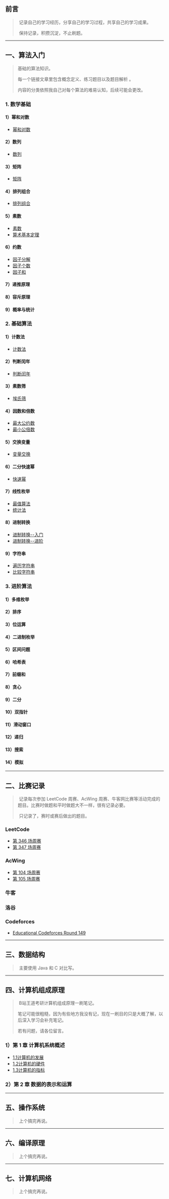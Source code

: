 ## 前言

> ​    记录自己的学习经历，分享自己的学习过程，共享自己的学习成果。
>
> ​    保持记录，积攒沉淀，不止刷题。
>



------

## 一、算法入门

> 基础的算法知识。    
>
> 每一个链接文章里包含概念定义、练习题目以及题目解析 。   
>
> 内容的分类依照我自己对每个算法的难易认知，后续可能会更改。

### 1. 数学基础

#### 1）幂和对数

- [幂和对数](D:\GithubPages\_posts\2023-05-31-01_幂和对数.md)

#### 2）数列

- [数列](D:\GithubPages\_posts\2023-05-31-02_数列.md)

#### 3）矩阵

- [矩阵](D:\GithubPages\_posts\2023-05-31-03_矩阵.md)

#### 4）排列组合

- [排列组合](D:\GithubPages\_posts\2023-05-31-04_组合数.md)

#### 5）素数

- [素数](D:\GithubPages\_posts\2023-05-31-07_素数判定.md)
- [算术基本定理](D:\GithubPages\_posts\2023-05-31-09_算术基本定理.md)

#### 6）约数

- [因子分解](D:\GithubPages\_posts\2023-05-31-10_因子分解和枚举.md)
- [因子个数](D:\GithubPages\_posts\2023-05-31-11_因子个数.md) 
- [因子和](D:\GithubPages\_posts\2023-05-31-12_因子和.md)

#### 7）递推原理

#### 8）容斥原理

#### 9）概率与统计



### 2. 基础算法

#### 1）计数法

- [计数法](D:\GithubPages\_posts\2023-05-31-05_计数法.md)

#### 2）判断闰年

- [判断闰年](D:\GithubPages\_posts\2023-05-31-06_日期算法.md)

#### 3）素数筛

- [埃氏筛](D:\GithubPages\_posts\2023-05-31-08_素数筛选.md)

#### 4）因数和倍数

- [最大公约数](D:\GithubPages\_posts\2023-05-31-13_最大公约数.md)
- [最小公倍数](D:\GithubPages\_posts\2023-05-31-14_最小公倍数.md)

#### 5）交换变量

- [变量交换](D:\GithubPages\_posts\2023-05-31-16_交换变量.md)

#### 6）二分快速幂

- [快速幂](D:\GithubPages\_posts\2023-05-31-15_快速幂.md) 

#### 7）线性枚举

- [最值算法](D:\GithubPages\_posts\2023-05-31-17_最值.md)
- [统计法](D:\GithubPages\_posts\2023-05-31-18_统计法（入门）.md)

#### 8）进制转换

- [进制转换--入门](D:\GithubPages\_posts\2023-05-31-19_进制转换（入门）.md)
- [进制转换--进阶](D:\GithubPages\_posts\2023-05-31-20_进制转换（进阶）.md)

#### 9）字符串

+ [遍历字符串](D:\GithubPages\_posts\2023-05-31-21_字符串遍历.md)
+ [比较字符串](D:\GithubPages\_posts\2023-05-31-22_字符串比较.md)

### 3. 进阶算法

#### 1）多维枚举

#### 2）排序

#### 3）位运算

#### 4）二进制枚举

#### 5）区间问题

#### 6）哈希表

#### 7）前缀和

#### 8）贪心

#### 9）二分

#### 10）双指针

#### 11）滑动窗口

#### 12）递归

#### 13）搜索

#### 14）模拟

---

## 二、比赛记录

> ​    记录每次参加 LeetCode 周赛、AcWing 周赛、牛客网比赛等活动完成的题目。比赛时做题和平时做题大不一样，很有记录必要。
>
> ​    只记录了，赛时或赛后做出的题目。

### LeetCode

- [第 346 场周赛](https://articles.zsxq.com/id_e5wz1fbzk2wi.html) 
- [第 347 场周赛](https://articles.zsxq.com/id_ad2kla1mmj4k.html)



### AcWing

- [第 104 场周赛](https://articles.zsxq.com/id_es0qitcrdqxi.html)
- [第 105 场周赛](https://articles.zsxq.com/id_fzmcggwuziub.html)



### 牛客



### 洛谷



### Codeforces

- [Educational Codeforces Round 149](https://articles.zsxq.com/id_xklrj5s6ssn0.html)

---

## 三、数据结构

> ​    主要使用 Java 和 C 对比写。





------

## 四、计算机组成原理

> ​    B站王道考研计算机组成原理一刷笔记。
>
> ​    笔记可能很粗糙，因为有些地方我没有记，现在一刷目的只是大概了解，以后深入学习会补充笔记。
>
>    若有问题，请各位留言。

### 1）第 1 章 计算机系统概述

- [1.1计算机的发展](https://articles.zsxq.com/id_c72z5a5vxczb.html)
- [1.2计算机的硬件](https://articles.zsxq.com/id_gzm6pmgdovel.html)
- [1.3计算机的指标](https://articles.zsxq.com/id_1hbvd0pmbiw8.html)

### 2）第 2 章 数据的表示和运算



---

## 五、操作系统

> ​    上个搞完再说。





------

## 六、编译原理

> ​    上个搞完再说。



---

## 七、计算机网络

> ​    上个搞完再说。
